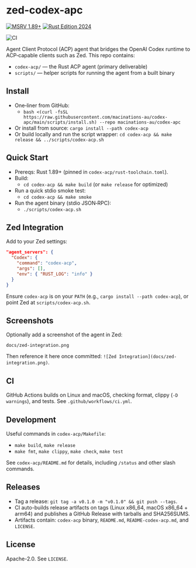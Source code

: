zed-codex-apc
================

[![MSRV 1.89+](https://img.shields.io/badge/MSRV-1.89%2B-blue.svg)](codex-acp/rust-toolchain.toml)
[![Rust Edition 2024](https://img.shields.io/badge/Edition-2024-blueviolet.svg)](https://doc.rust-lang.org/edition-guide/rust-2024/index.html)
<!-- Update the CI badge after pushing to GitHub: replace ORG/REPO -->
![CI](https://img.shields.io/github/actions/workflow/status/macinations-au/codex-apc/ci.yml?label=CI)

Agent Client Protocol (ACP) agent that bridges the OpenAI Codex runtime to ACP‑capable clients such as Zed. This repo contains:

- `codex-acp/` — the Rust ACP agent (primary deliverable)
- `scripts/` — helper scripts for running the agent from a built binary

Install
-------

- One‑liner from GitHub:
  - `bash <(curl -fsSL https://raw.githubusercontent.com/macinations-au/codex-apc/main/scripts/install.sh) --repo macinations-au/codex-apc`
- Or install from source: `cargo install --path codex-acp`
- Or build locally and run the script wrapper: `cd codex-acp && make release && ../scripts/codex-acp.sh`

Quick Start
-----------

- Prereqs: Rust 1.89+ (pinned in `codex-acp/rust-toolchain.toml`).
- Build:
  - `cd codex-acp && make build` (or `make release` for optimized)
- Run a quick stdio smoke test:
  - `cd codex-acp && make smoke`
- Run the agent binary (stdio JSON‑RPC):
  - `./scripts/codex-acp.sh`

Zed Integration
---------------

Add to your Zed settings:

```json
"agent_servers": {
  "Codex": {
    "command": "codex-acp",
    "args": [],
    "env": { "RUST_LOG": "info" }
  }
}
```

Ensure `codex-acp` is on your `PATH` (e.g., `cargo install --path codex-acp`), or point Zed at `scripts/codex-acp.sh`.

Screenshots
-----------

Optionally add a screenshot of the agent in Zed:

```
docs/zed-integration.png
```

Then reference it here once committed: `![Zed Integration](docs/zed-integration.png)`.

CI
--

GitHub Actions builds on Linux and macOS, checking format, clippy (`-D warnings`), and tests. See `.github/workflows/ci.yml`.

Development
-----------

Useful commands in `codex-acp/Makefile`:
- `make build`, `make release`
- `make fmt`, `make clippy`, `make check`, `make test`

See `codex-acp/README.md` for details, including `/status` and other slash commands.

Releases
--------

- Tag a release: `git tag -a v0.1.0 -m "v0.1.0" && git push --tags`.
- CI auto-builds release artifacts on tags (Linux x86_64, macOS x86_64 + arm64) and publishes a GitHub Release with tarballs and SHA256SUMS.
- Artifacts contain: `codex-acp` binary, `README.md`, `README-codex-acp.md`, and `LICENSE`.

License
-------

Apache-2.0. See `LICENSE`.
